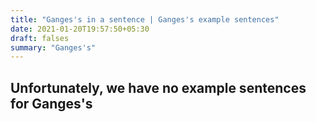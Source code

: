 ```yaml
---
title: "Ganges's in a sentence | Ganges's example sentences"
date: 2021-01-20T19:57:50+05:30
draft: falses
summary: "Ganges's"
---
```

## Unfortunately, we have no example sentences for Ganges's                 

